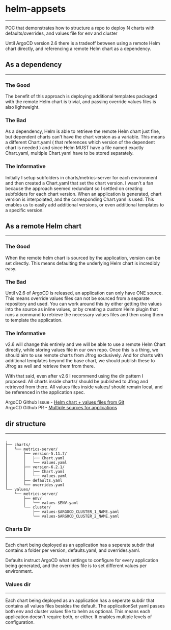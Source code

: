 # helm-appsets
---
POC that demonstrates how to structure a repo to deploy N charts with defaults/overrides, and values file for env and cluster

Until ArgoCD version 2.6 there is a tradeoff between using a remote Helm chart directly, and referencing a remote Helm chart as a dependency. 

## As a dependency
---  

### The Good
The benefit of this approach is deploying additional templates packaged with the remote Helm chart is trivial, and passing override values files is also lightweight.
### The Bad
As a dependency, Helm is able to retrieve the remote Helm chart just fine, but dependent charts can't have the chart version as a variable. This means a different Chart.yaml ( that references which version of the dependent chart is needed ) and since Helm MUST have a file named exactly Chart.yaml, multiple Chart.yaml have to be stored separately.
### The Informative
Initially I setup subfolders in charts/metrics-server for each environment and then created a Chart.yaml that set the chart version. I wasn't a fan because the approach seemed redundant so I settled on creating subfolders for each chart version. When an application is generated, chart version is interpolated, and the corresponding Chart.yaml is used. This enables us to easily add additional versions, or even additional templates to a specific version.

## As a remote Helm chart
---  

### The Good
When the remote helm chart is sourced by the application, version can be set directly. This means defaulting the underlying Helm chart is incredibly easy.
### The Bad
Until v2.6 of ArgoCD is released, an application can only have ONE source. This means override values files can not be sourced from a separate repository and used. You can work around this by either getting the values into the source as inline values, or by creating a custom Helm plugin that runs a command to retrieve the necessary values files and then using them to template the application.
### The Informative
v2.6 will change this entirely and we will be able to use a remote Helm Chart directly, while storing values file in our own repo. Once this is a thing, we should aim to use remote charts from Jfrog exclusively. And for charts with additional templates beyond the base chart, we should publish these to Jfrog as well and retrieve them from there. 

With that said, even after v2.6 I recommend using the dir pattern I proposed. All charts inside charts/ should be published to Jfrog and retrieved from there. All values files inside values/ should remain local, and be referenced in the application spec.

ArgoCD Github Issue - [Helm chart + values files from Git](https://github.com/argoproj/argo-cd/issues/2789)  
ArgoCD Github PR - [Multiple sources for applications](https://github.com/argoproj/argo-cd/pull/10432)

## dir structure
---
```
.
├── charts/
│   └── metrics-server/
│       ├── version-5.11.7/
│       │   ├── Chart.yaml
│       │   └── values.yaml
│       ├── version-6.2.1/
│       │   ├── Chart.yaml
│       │   └── values.yaml
│       ├── defaults.yaml
│       └── overrides.yaml
└── values/
    └── metrics-server/
        ├── env/
        │   └── values-$ENV.yaml
        └── cluster/
            ├── values-$ARGOCD_CLUSTER_1_NAME.yaml
            └── values-$ARGOCD_CLUSTER_2_NAME.yaml
```
### Charts Dir
---
Each chart being deployed as an application has a seperate subdir that contains a folder per version, defaults.yaml, and overrides.yaml.

Defaults instruct ArgoCD what settings to configure for every application being generated, and the overrides file is to set different values per environment.

### Values dir
---
Each chart being deployed as an application has a seperate subdir that contains all values files besides the default. The applicationSet yaml passes both env and cluster values file to helm as optional. This means each application doesn't require both, or either. It enables multiple levels of configuration. 